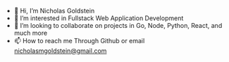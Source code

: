 - 👋 Hi, I’m Nicholas Goldstein
- 👀 I’m interested in Fullstack Web Application Development
- 💞️ I’m looking to collaborate on projects in Go, Node, Python, React, and much more
- 📫 How to reach me Through Github or email
nicholasmgoldstein@gmail.com
